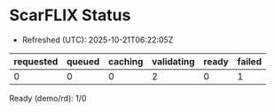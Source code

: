 ﻿# ScarFLIX Status

* Refreshed (UTC): 2025-10-21T06:22:05Z

| requested | queued | caching | validating | ready | failed |
|-----------|--------|---------|------------|-------|--------|
| 0 | 0 | 0 | 2 | 0 | 1 |

Ready (demo/rd): 1/0
